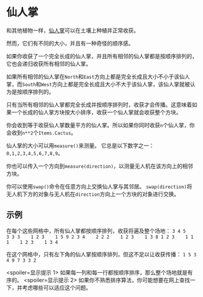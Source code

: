 # 仙人掌
和其他植物一样，[仙人掌](objects/cactus)可以在土壤上种植并正常收获。

然而，它们有不同的大小，并且有一种奇怪的顺序感。

如果你收获了一个完全长成的仙人掌，并且所有相邻的仙人掌都是按顺序排列的，它也会递归收获所有相邻的仙人掌。

如果所有相邻的仙人掌在`North`和`East`方向上都是完全长成且大小不小于该仙人掌，而`South`和`West`方向上都是完全长成且大小不大于该仙人掌，该仙人掌就被认为是按顺序排列的。

只有当所有相邻的仙人掌都完全长成并按顺序排列时，收获才会传播。这意味着如果一个长成的仙人掌方块按大小排序，收获一个仙人掌就会收获整个方块。

你会收到等于收获仙人掌数量平方的仙人掌。所以如果你同时收获`n`个仙人掌，你会收到`n**2`个`Items.Cactus`。

仙人掌的大小可以用`measure()`来测量。
它总是以下数字之一：`0,1,2,3,4,5,6,7,8,9`。

你也可以传入一个方向到`measure(direction)`，以测量无人机在该方向上的相邻方块。

你可以使用`swap()`命令在任意方向上交换仙人掌与其邻居。
`swap(direction)`将无人机下方的对象与无人机在`direction`方向上一个方块的对象进行交换。

## 示例
在每个这些网格中，所有仙人掌都按顺序排列，收获将遍及整个场地：
`3 4 5    3 3 3    1 2 3    1 5 9
2 3 4    2 2 2    1 2 3    1 3 8
1 2 3    1 1 1    1 2 3    1 3 4`

在这个网格中，只有左下角的仙人掌按顺序排列，但这不足以让收获传播：
`1 5 3
4 9 7
3 3 2`

<spoiler=显示提示 1>
如果每一列和每一行都按顺序排序，那么整个场地就是有序的。
</spoiler>
<spoiler=显示提示 2>
如果你不熟悉排序算法，你可能想要在网上查找一下，并考虑哪些可以适应这个问题。
</spoiler>